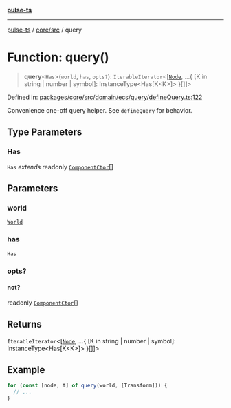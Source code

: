 [**pulse-ts**](../../../README.md)

***

[pulse-ts](../../../README.md) / [core/src](../README.md) / query

# Function: query()

> **query**\<`Has`\>(`world`, `has`, `opts?`): `IterableIterator`\<\[[`Node`](../classes/Node.md), ...\{ \[K in string \| number \| symbol\]: InstanceType\<Has\[K\<K\>\]\> \}\[\]\]\>

Defined in: [packages/core/src/domain/ecs/query/defineQuery.ts:122](https://github.com/jlehett/pulse-ts/blob/4869ef2c4af7bf37d31e2edd2d6d1ba148133fb2/packages/core/src/domain/ecs/query/defineQuery.ts#L122)

Convenience one-off query helper. See `defineQuery` for behavior.

## Type Parameters

### Has

`Has` *extends* readonly [`ComponentCtor`](../type-aliases/ComponentCtor.md)[]

## Parameters

### world

[`World`](../classes/World.md)

### has

`Has`

### opts?

#### not?

readonly [`ComponentCtor`](../type-aliases/ComponentCtor.md)[]

## Returns

`IterableIterator`\<\[[`Node`](../classes/Node.md), ...\{ \[K in string \| number \| symbol\]: InstanceType\<Has\[K\<K\>\]\> \}\[\]\]\>

## Example

```ts
for (const [node, t] of query(world, [Transform])) {
  // ...
}
```
